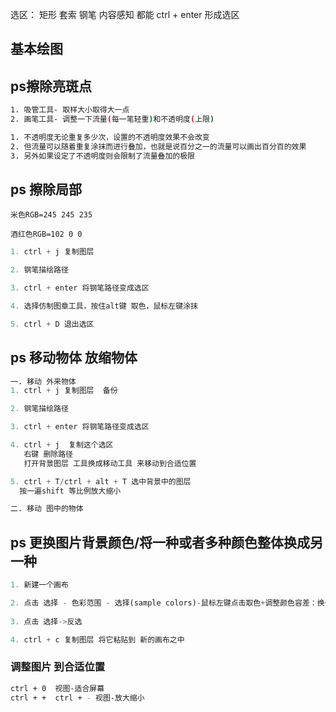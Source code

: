 选区：
矩形 套索 钢笔  内容感知 都能  ctrl + enter 形成选区

## 基本绘图




## ps擦除亮斑点
```bash
1. 吸管工具- 取样大小取得大一点
2. 画笔工具- 调整一下流量(每一笔轻重)和不透明度(上限)
```
```bash
1. 不透明度无论重复多少次，设置的不透明度效果不会改变
2. 但流量可以随着重复涂抹而进行叠加，也就是说百分之一的流量可以画出百分百的效果
3. 另外如果设定了不透明度则会限制了流量叠加的极限
```
## ps 擦除局部

`米色RGB=245 245 235`

`酒红色RGB=102 0 0`

```python
1. ctrl + j 复制图层 

2. 钢笔描绘路径

3. ctrl + enter 将钢笔路径变成选区

4. 选择仿制图章工具，按住alt键 取色，鼠标左键涂抹

5. ctrl + D 退出选区
```
## ps 移动物体 放缩物体
```python 
一. 移动 外来物体
1. ctrl + j 复制图层  备份

2. 钢笔描绘路径

3. ctrl + enter 将钢笔路径变成选区 

4. ctrl + j  复制这个选区  
   右键 删除路径
   打开背景图层 工具换成移动工具 来移动到合适位置 

5. ctrl + T/ctrl + alt + T 选中背景中的图层 
  按一遍shift 等比例放大缩小

二. 移动 图中的物体
```




## ps 更换图片背景颜色/将一种或者多种颜色整体换成另一种
```python
1. 新建一个画布

2. 点击 选择 - 色彩范围 - 选择(sample colors)-鼠标左键点击取色+调整颜色容差：换一种颜色容差小/换几种颜色容差大
   
3. 点击 选择->反选 

4. ctrl + c 复制图层 将它粘贴到 新的画布之中
```


### 调整图片 到合适位置  
```bash
ctrl + 0  视图-适合屏幕 
ctrl + +  ctrl + - 视图-放大缩小 

